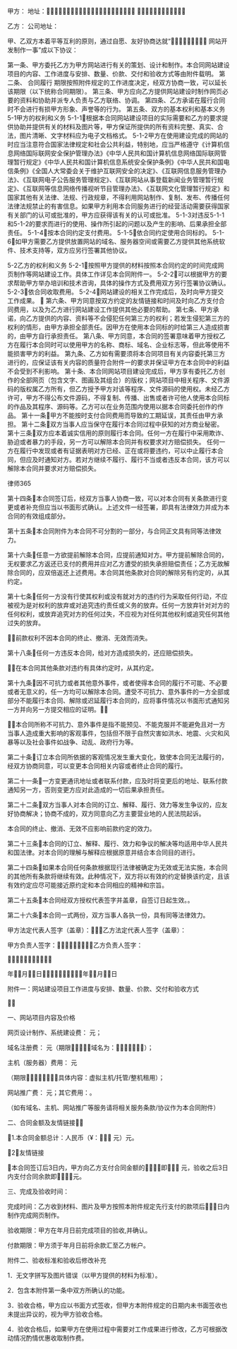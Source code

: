
 甲方： 
 地址：
 
 
 乙方：
 公司地址：
 
 甲、乙双方本着平等互利的原则，通过自愿、友好协商达就“ 网站开发制作一事”成以下协议：
 
 第一条、甲方委托乙方为甲方网站进行有关的策划、设计和制作。本合同网站建设项目的内容、工作进度与安排、数量、价款、交付和验收方式等由附件载明。
 第二条、
合同履行
期限按照附件规定的工作进度决定，经双方协商一致，可以延长该期限（以下统称合同期限）。
 第三条、甲方应向乙方提供网站建设时制作网页必要的资料和协助并派专人负责与乙方联络、协调。
 第四条、乙方承诺在履行合同时不会进行有损甲方形象、声誉等的行为。
 第五条、双方的基本权利和基本义务
 5-1甲方的权利和义务
 5-1-1根据本合同网站建设项目的实际需要和乙方的要求提供协助并提供有关的材料及图片等，甲方保证所提供的所有资料完整、真实、合法，图片清晰、文字材料应为电子文档格式。
 5-1-2甲方在使用建设完成的网站的时应当注意符合国家法律规定和社会公共利益，特别地，应当严格遵守《计算机信息网络国际联网安全保护管理办法》《中华人民共和国计算机信息网络国际联网管理暂行规定》《中华人民共和国计算机信息系统安全保护条例》《中华人民共和国电信条例》《全国人大常委会关于维护互联网安全的决定》、《互联网信息服务管理办法》、《互联网电子公告服务管理规定》、《互联网站从事登载新闻业务管理暂行规定》、《互联网等信息网络传播视听节目管理办法》、《互联网文化管理暂行规定》和国家其他有关法律、法规、行政规章，不得利用网站制作、复制、发布、传播任何法律法规禁止的有害信息。如果甲方利用本合同服务进行的经营活动需要获得国家有关部门的认可或批准的，甲方应获得该有关的认可或批准。
 5-1-3对违反5-1-1和5-1-2的要求而进行的使用、操作所引起的问题以及产生的影响、后果承担全部责任。
 5-1-4按本合同约定支付费用。
 5-1-5依合同约定使用合同标的。
 5-1-6如甲方需要乙方提供放置网站的域名、服务器空间或需要乙方提供其他系统软件、技术支持等，双方应另行签署其他协议。
 
 5-2乙方的权利和义务
 5-2-1按照甲方提供的材料按照本合同约定的时间完成网页制作等网站建设工作。具体工作详见本合同附件一。
 5-2-2可以根据甲方的要求帮助甲方举办培训和技术咨询，具体的操作方式及费用双方另行签署协议确认。
 5-2-3依合同收取费用。
 5-2-4网站建设的相关工作完成后，及时向甲方提交工作成果。
 
 第六条、甲方同意按双方约定的友情链接和时间及时向乙方支付合同费用，以及为乙方进行网站建设工作提供其他必要的帮助。
 第七条、甲方承诺，向乙方提供的内容、资料等不会侵犯任何第三方的权利；若发生侵犯第三方的权利的情形，由甲方承担全部责任。因甲方在使用本合同标的时给第三人造成损害的，由甲方自行承担责任。
 第八条、甲方同意，本合同的签署意味着甲方授权乙方在履行本合同时可以使用甲方的名称、商标、域名、企业标志等，但此等使用不能损害甲方的利益。
 第九条、乙方如有需要须将本合同项目有关内容委托第三方进行的，应保证该有关内容的质量符合附件一的要求并保证甲方在本合同中的利益不会受到不利影响。
 第十条、本合同网站项目建设完成后，甲方享有委托乙方创作的全部网页（包含文字、图画及其组合）的版权；网站项目中相关程序、文件源码的版权属乙方所有，但乙方授予甲方对该等程序、文件源码的使用权。未经乙方许可，甲方不得公布文件源码，不得复制、传播、出售或者许可他人使用本合同标的作品及其程序、源码等。乙方可以在业务范围内使用以据本合同委托创作的作品。
 第十一条甲方不能按时支付合同费用而导致的工期延误，其责任由甲方承担。
 第十二条双方当事人应当保守在履行本合同过程中获知的对方商业秘密。
 第十三条双方应本着诚实信用的原则履行本合同。任何一方在履行中采用欺诈、胁迫或者暴力的手段，另一方可以解除本合同并有权要求对方赔偿损失。
 任何一方在履行中发现或者有证据表明对方已经、正在或将要违约，可以中止履行本合同，但应及时通知对方。若对方继续不履行、履行不当或者违反本合同，该方可以解除本合同并要求对方赔偿损失。




 
律师365






 第十四条本合同签订后，经双方当事人协商一致，可以对本合同有关条款进行变更或者补充但应当以书面形式确认。上述文件一经签署，即具有法律效力并成为本合同的有效组成部分。

 第十五条本合同附件为本合同不可分割的一部分，与合同正文具有同等法律效力。

 第十六条任意一方欲提前解除本合同，应提前通知对方。甲方提前解除合同的，无权要求乙方返还已支付的费用并应对乙方遭受的损失承担赔偿责任；乙方无故解除合同的，应双倍返还上述费用。本合同其他条款对合同的解除另有约定的，从其约定。

 第十七条任何一方没有行使其权利或没有就对方的违约行为采取任何行动，不应被视为是对权利的放弃或对追究违约责任或义务的放弃。任何一方放弃针对对方的任何权利，或放弃追究对方的任何过失，不应视为对任何其他权利或追究任何其他过失的放弃。

 前款权利不因本合同的终止、撤消、无效而消失。

 第十八条任何一方违反本合同，给对方造成损失的，还应赔偿损失。

 在本合同其他条款对违约有具体约定时，从其约定。

 第十九条因不可抗力或者其他意外事件，或者使得本合同的履行不可能、不必要或者无意义的，任一方均可以解除本合同。遭受不可抗力、意外事件的一方全部或部分不能履行本合同、解除或迟延履行本合同的，应将事件情况以书面形式通知另一方并向另一方提交相应的证明。 

 本合同所称不可抗力、意外事件是指不能预见、不能克服并不能避免且对一方当事人造成重大影响的客观事件，包括但不限于自然灾害如洪水、地震、火灾和风暴等以及社会事件如战争、动乱、政府行为等。

 第二十条订立本合同所依据的客观情况发生重大变化，致使本合同无法履行的，经双方协商同意，可以变更本合同相关内容或者终止合同的履行。

 第二十一条一方变更通讯地址或者联系付款，应及时将变更后的地址、联系付款通知另一方，否则变更方应对此造成的一切后果承担责任。

 第二十二条双方当事人对本合同的订立、解释、履行、效力等发生争议的，应友好协商解决；协商不成的，双方同意向乙方主要营业地的人民法院起诉。

 本合同的终止、撤消、无效不应影响前款约定的效力。

 第二十三条本合同的订立、解释、履行、效力和争议的解决等均适用中华人民共和国法律。对本合同的理解与解释应根据原意并结合本合同目的进行。

 第二十四条如果本合同任何条款根据现行法律被确定为无效或无法实施，本合同的其他所有条款将继续有效。此种情况下，双方将以有效的约定替换该约定，且该有效约定应尽可能接近原约定和本合同相应的精神和宗旨。

 第二十五条本合同经双方授权代表签字并盖章，自签订日起生效。。

 第二十六条本合同一式两份，双方当事人各执一份，具有同等法律效力。

 

 甲方法定代表人签字（盖章）：乙方法定代表人签字（盖章）：

 

 甲方负责人签字：乙方负责人签字： 

 

 

 年月日年月日

 

 附件一：网站建设项目工作进度与安排、数量、价款、交付和验收方式

  

 一、网站项目内容及价格

 

 网页设计制作、系统建设费： 元；

 域名注册费： 元（期限，域名为：）；

 主机（服务器）费用： 元

 （期限，具体内容：虚拟主机/托管/整机租用）；

 网站推广费：  元；其它费用：。

 （如有域名、主机、网站推广等服务请将相关服务条款/协议作为本合同附件）

 

 二、合同金额及友情链接

 

 1.本合同金额总计：人民币（¥： 元）元。

 2．友情链接

 本合同签订后3日内，甲方向乙方支付合同金额的％，即 元，验收之后3日内支付合同余款即元。

 

 三、完成及验收时间：

 完成时间：乙方收到材料、图片及甲方按照本附件规定先行支付的款项后日内制作完成网页制作。

 验收期限：甲方在年月日前完成项目的验收,并确认。

 付款期限：甲方须于年月日前将余款汇至乙方帐户。

 

 附件二、验收标准和验收后修改补充

 1．无文字拼写及图片错误（以甲方提供的材料为标准）。

 2．包含本附件第一条中双方所确认的功能。

 3．验收合格，甲方应以书面方式签收，但甲方本附件规定的日期内未书面签收也未提出异议的，视为甲方验收合格。

 4．验收合格后，如果甲方在使用过程中需要对工作成果进行修改，乙方可根据改动情况酌情优惠收取制作费。

 


 

 
 
 
 
 
  


  
 

  


  


  
 
 
 
 

